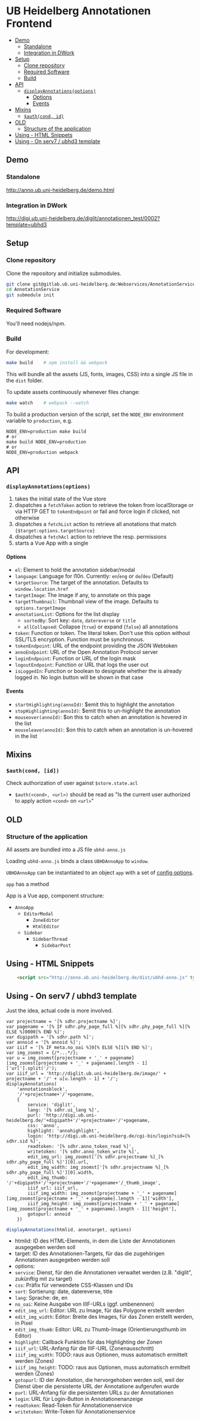 # UB Heidelberg Annotationen Frontend

<!-- BEGIN-MARKDOWN-TOC -->
* [Demo](#demo)
	* [Standalone](#standalone)
	* [Integration in DWork](#integration-in-dwork)
* [Setup](#setup)
	* [Clone repository](#clone-repository)
	* [Required Software](#required-software)
	* [Build](#build)
* [API](#api)
	* [`displayAnnotations(options)`](#displayannotationsoptions)
		* [Options](#options)
		* [Events](#events)
* [Mixins](#mixins)
	* [`$auth(cond, id)`](#authcond-id)
* [OLD](#old)
	* [Structure of the application](#structure-of-the-application)
* [Using - HTML Snippets](#using---html-snippets)
* [Using - On serv7 / ubhd3 template](#using---on-serv7--ubhd3-template)

<!-- END-MARKDOWN-TOC -->

## Demo

### Standalone

http://anno.ub.uni-heidelberg.de/demo.html

### Integration in DWork

http://digi.ub.uni-heidelberg.de/diglit/annotationen_test/0002?template=ubhd3


## Setup

### Clone repository

Clone the repository and initialize submodules.

```sh
git clone git@gitlab.ub.uni-heidelberg.de:Webservices/AnnotationService.git
cd AnnotationService
git submodule init
```

### Required Software

You'll need nodejs/npm.

### Build

For development:

```sh
make build    # npm install && webpack
```

This will bundle all the assets (JS, fonts, images, CSS) into a single JS file in the `dist` folder.

To update assets continuously whenever files change:

```sh
make watch    # webpack --watch
```

To build a production version of the script, set the `NODE_ENV` environment variable to `production`, e.g.

```
NODE_ENV=production make build
# or
make build NODE_ENV=production
# or
NODE_ENV=production webpack
```

## API

<!-- BEGIN-RENDER ./src/display-annotations.js -->
### `displayAnnotations(options)`
1) takes the initial state of the Vue store
2) dispatches a `fetchToken` action to retrieve the token from localStorage
  or via HTTP GET to `tokenEndpoint` or fail and force login if clicked, not
  otherwise
3) dispatches a `fetchList` action to retrieve all anotations that match
  `{$target:options.targetSource}`
4) dispatches a `fetchAcl` action to retrieve the resp. permissions
5) starts a Vue App with a single <anno-list in a toggleable sidebar>
#### Options
- `el`: Element to hold the annotation sidebar/modal
- `language`: Language for l10n. Currently: `en`/`eng` or `de`/`deu` (Default)
- `targetSource`: The target of the annotation. Defaults to `window.location.href`
- `targetImage`: The image if any, to annotate on this page
- `targetThumbnail`: Thumbnail view of the image. Defaults to `options.targetImage`
- `annotationList`: Options for the list display
  - `sortedBy`:     Sort key: `date`, `datereverse` or `title`
  - `allCollapsed`: Collapse (`true`) or expand (`false`) all annotations
- `token`: Function or token. The literal token. Don't use this option
  without SSL/TLS encryption. Function must be synchronous.
- `tokenEndpoint`: URL of the endpoint providing the JSON Webtoken
- `annoEndpoint`: URL of the Open Annotation Protocol server
- `loginEndpoint`: Function or URL of the login mask
- `logoutEndpoint`: Function or URL that logs the user out
- `isLoggedIn`: Function or boolean to designate whether the is already
  logged in. No login button will be shown in that case
#### Events
- `startHighlighting(annoId)`: $emit this to highlight the annotation
- `stopHighlighting(annoId)`: $emit this to un-highlight the annotation 
- `mouseover(annoId)`: $on this to catch when an annotation is hovered in the list
- `mouseleave(annoId)`: $on this to catch when an annotation is un-hovered in the list

<!-- END-RENDER -->


## Mixins

<!-- BEGIN-RENDER ./src/mixin/auth.js -->
### `$auth(cond, [id])`
Check authorization of user against `$store.state.acl`
- `$auth(<cond>, <url>)` should be read as "Is the current user
  authorized to apply action `<cond>` on `<url>`"

<!-- END-RENDER -->



## OLD

### Structure of the application

All assets are bundled into a JS file `ubhd-anno.js`

Loading `ubhd-anno.js` binds a class `UBHDAnnoApp` to `window`.

`UBHDAnnoApp` can be instantiated to an object `app` with a set of [config options](#config-options).

`app` has a method 

App is a Vue app, component structure:

* `AnnoApp`
  * `EditorModal`
    * `ZoneEditor`
    * `HtmlEditor`
  * `Sidebar`
    * `SidebarThread`
      * `SidebarPost`

## Using - HTML Snippets

```html
    <script src="http://anno.ub.uni-heidelberg.de/dist/ubhd-anno.js" type="text/javascript"></script> 
```

## Using - On serv7 / ubhd3 template

Just the idea, actual code is more involved.

```
var projectname = '[% sdhr.projectname %]';
var pagename = '[% IF sdhr.phy_page_full %][% sdhr.phy_page_full %][% ELSE %]0000[% END %]';
var digipath = '[% sdhr.path %]';
var annoid = '[% annoid %]';
var iiif = '[% IF meta.no_oai %]0[% ELSE %]1[% END %]';
var img_zoomst = {/*...*/};
var u = img_zoomst[projectname + '_' + pagename][img_zoomst[projectname + '_' + pagename].length - 1]['url'].split('/');
var iiif_url = 'http://diglit.ub.uni-heidelberg.de/image/' + projectname + '/' + u[u.length - 1] + '/';
displayAnnotations(
    'annotationsblock',
    '/'+projectname+'/'+pagename,
    {
        service: 'diglit',
        lang: '[% sdhr.ui_lang %]',
        purl: 'http://digi.ub.uni-heidelberg.de/'+digipath+'/'+projectname+'/'+pagename,
        css: 'anno',
        highlight: 'annohighlight',
        login: 'http://digi.ub.uni-heidelberg.de/cgi-bin/login?sid=[% sdhr.sid %]',
        readtoken: '[% sdhr.anno_token_read %]',
        writetoken: '[% sdhr.anno_token_write %]',
        edit_img_url: img_zoomst['[% sdhr.projectname %]_[% sdhr.phy_page_full %]'][0].url,
        edit_img_width: img_zoomst['[% sdhr.projectname %]_[% sdhr.phy_page_full %]'][0].width,
        edit_img_thumb: '/'+digipath+'/'+projectname+'/'+pagename+'/_thumb_image',
        iiif_url: iiif_url,
        iiif_img_width: img_zoomst[projectname + '_' + pagename][img_zoomst[projectname + '_' + pagename].length - 1]['width'],
        iiif_img_height: img_zoomst[projectname + '_' + pagename][img_zoomst[projectname + '_' + pagename].length - 1]['height'],
        gotopurl: annoid
    })
```

```js
displayAnnotations(htmlid, annotarget, options)
```

* htmlid: ID des HTML-Elements, in dem die Liste der Annotationen ausgegeben werden soll
* target: ID des Annotationen-Targets, für das die zugehörigen Annotationen ausgegeben werden soll
* options:
 * `service`: Dienst, für den die Annotationen verwaltet werden (z.B. "diglit", zukünftig mit zu target)
 * `css`: Präfix für verwendete CSS-Klassen und IDs
 * `sort`: Sortierung: date, datereverse, title
 * `lang`: Sprache: de, en
 * `no_oai`: Keine Ausgabe von IIIF-URLs (ggf. umbenennen)
 * `edit_img_url`: Editor: URL zu Image, für das Polygone erstellt werden
 * `edit_img_width`: Editor: Breite des Images, für das Zonen erstellt werden, in Pixel
 * `edit_img_thumb`: Editor: URL zu Thumb-Image (Orientierungsthumb im Editor)
 * `highlight`: Callback Funktion für das Highlighting der Zonen
 * `iiif_url`: URL-Anfang für die IIIF-URL (Zonenausschnitt)
 * `iiif_img_width`: TODO: raus aus Optionen, muss automatisch ermittelt werden (Zones)
 * `iiif_img_height`: TODO: raus aus Optionen, muss automatisch ermittelt werden (Zones)
 * `gotopurl`: ID der Annotation, die hervorgehoben werden soll, weil der Dienst über die persistente URL der Annotatione aufgerufen wurde
 * `purl`: URL-Anfang für die persistenten URLs zu der Annotationen
 * `login`: URL für Login-Button in Annotationenanzeige
 * `readtoken`: Read-Token für Annotationenservice
 * `writetoken`: Write-Token für Annotationenservice
